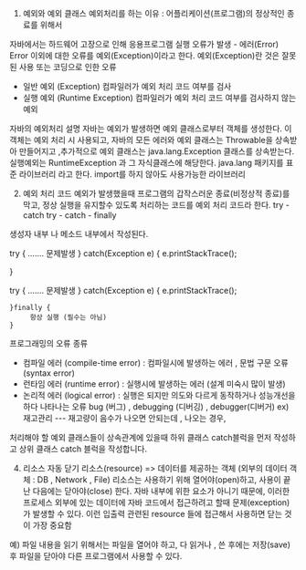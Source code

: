1. 예외와 예외 클래스
   예외처리를 하는 이유 : 어플리케이션(프로그램)의 정상적인 종료를 위해서

자바에서는
하드웨어 고장으로 인해 응용프로그램 실행 오류가 발생 - 에러(Error)
Error 이외에 대한 오류를 예외(Exception)이라고 한다.
예외(Exception)란 것은 잘못된  사용  또는 코딩으로 인한 오류
- 일반 예외 (Exception)
  컴파일러가 예외 처리 코드 여부를 검사
- 실행 예외 (Runtime Exception)
  컴파일러가 예외 처리 코드 여부를 검사하지 않는 예외

자바의 예외처리 설명
자바는 예외가 발생하면 예외 클래스로부터 객체를 생성한다.
이 객체는 예외 처리 시 사용되고, 자바의 모든 에러와 예외 클래스는 Throwable을 상속받아 만들어지고
,추가적으로 예외 클래스는 java.lang.Exception 클래스를 상속받는다. 실행예외는 RuntimeException 과
그 자식클래스에 해당한다.
java.lang 패키지를 표준 라이브러리 라고 한다.  import를 하지 않아도 사용가능한 라이브러리


2. 예외 처리 코드
   예외가 발생했을때 프로그램의 갑작스러운 종료(비정상적 종료)를 막고,
   정상 실행을 유지할수 있도록 처리하는 코드를 예외 처리 코드라 한다.
   try - catch
   try - catch - finally

생성자 내부 나 메소드 내부에서 작성된다.

try {
.......
문제발생
} catch(Exception e) {
e.printStackTrace();

}

try {
.......
문제발생
} catch(Exception e) {
e.printStackTrace();

    }finally {
         항상 실행 (필수는 아님)
    }

프로그래밍의 오류 종류
-  컴파일 에러 (compile-time error) : 컴파일시에 발생하는 에러 , 문법 구문 오류(syntax error)
-  런타임 에러 (runtime error) : 실행시에 발생하는 에러 (설계 미숙시 많이 발생)
-  논리적 에러 (logical error) : 실행은 되지만 의도와 다르게 동작하거나 성능개선을 하다 나타나는 오류
   bug (버그) , debugging (디버깅) , debugger(디버거)
   ex) 재고관리 --- 재고량이 음수가 나오면 안되는데 , 나오는 경우,


처리해야 할 예외 클래스들이 상속관계에 있을때 하위 클래스 catch블럭을 먼저
작성하고 상위 클래스 catch 블럭을 작성합니다.

4. 리소스 자동 닫기
   리소스(resource) => 데이터를 제공하는 객체 (외부의 데이터 객체 : DB , Network , File)
   리소스는 사용하기 위해 열어야(open)하고, 사용이 끝난 다음에는 닫아야(close) 한다.
   자바 내부에 위한 요소가 아니기 때문에, 이러한 프로세스 외부에 있는 데이터에 자바 코드에서
   접근하려고 할때 문제(exception) 가 발생할 수 있다.
   이런 입출력 관련된 resource 들에 접근해서 사용하면 닫는 것이 가장 중요함


예) 파일 내용을 읽기 위해서는 파일을 열어야 하고, 다 읽거나 , 쓴 후에는 저장(save) 후 파일을 닫아야 다른 프로그램에서 사용할 수 있다.
